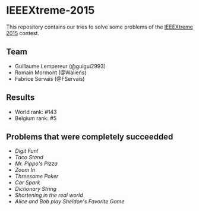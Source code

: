# IEEEXtreme-2015
This repository contains our tries to solve some problems of the [IEEEXtreme 2015](http://www.ieee.org/membership_services/membership/students/competitions/xtreme/index.html) contest. 

## Team
- Guillaume Lempereur (@guigui2993)
- Romain Mormont (@Waliens)
- Fabrice Servais (@FServais)

## Results
- World rank: #143
- Belgium rank: #5

## Problems that were completely succeedded

- *Digit Fun!*
- *Taco Stand*
- *Mr. Pippo's Pizza*
- *Zoom In*
- *Threesome Poker*
- *Car Spark*
- *Dictionary String*
- *Shortening in the real world*
- *Alice and Bob play Sheldon's Favorite Game*
